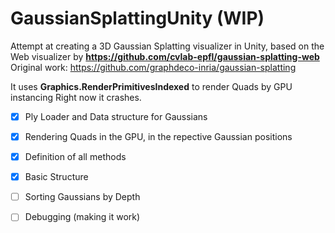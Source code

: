 # GaussianSplattingUnity (WIP)
Attempt at creating a 3D Gaussian Splatting visualizer in Unity, based on the Web visualizer by **https://github.com/cvlab-epfl/gaussian-splatting-web**
Original work: https://github.com/graphdeco-inria/gaussian-splatting

It uses **Graphics.RenderPrimitivesIndexed** to render Quads by GPU instancing
Right now it crashes.

- [x] Ply Loader and Data structure for Gaussians
- [x] Rendering Quads in the GPU, in the repective Gaussian positions
- [x] Definition of all methods
- [x] Basic Structure
- [ ] Sorting Gaussians by Depth
- [ ] Debugging (making it work)

      
  
